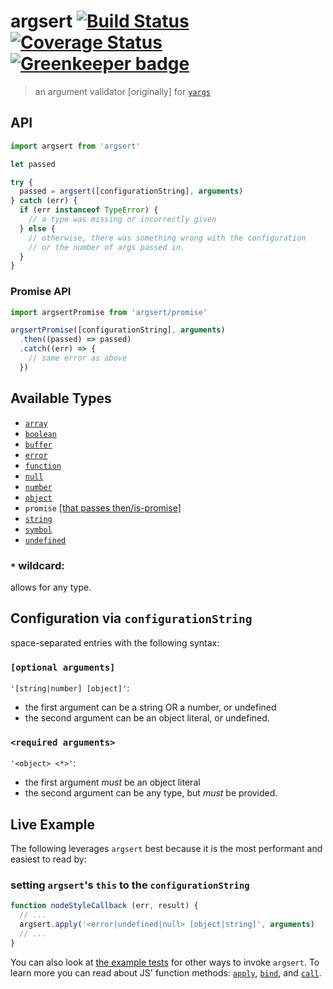# argsert [![Build Status](https://travis-ci.org/JaKXz/argsert.svg?branch=master)](https://travis-ci.org/JaKXz/argsert) [![Coverage Status](https://coveralls.io/repos/github/JaKXz/argsert/badge.svg?branch=master)](https://coveralls.io/github/JaKXz/argsert?branch=master) [![Greenkeeper badge](https://badges.greenkeeper.io/JaKXz/argsert.svg)](https://greenkeeper.io/)
> an argument validator [originally] for [`yargs`](https://github.com/yargs/yargs)

## API

```js
import argsert from 'argsert'

let passed

try {
  passed = argsert([configurationString], arguments)
} catch (err) {
  if (err instanceof TypeError) {
    // a type was missing or incorrectly given
  } else {
    // otherwise, there was something wrong with the configuration
    // or the number of args passed in.
  }
}
```

### Promise API

```js
import argsertPromise from 'argsert/promise'

argsertPromise([configurationString], arguments)
  .then((passed) => passed)
  .catch((err) => {
    // same error as above
  })
```

## Available Types

- [`array`](https://developer.mozilla.org/en-US/docs/Web/JavaScript/Reference/Global_Objects/Array)
- [`boolean`](https://developer.mozilla.org/en-US/docs/Web/JavaScript/Reference/Global_Objects/Boolean)
- [`buffer`](http://devdocs.io/node~4_lts/buffer#buffer_class_buffer)
- [`error`](https://developer.mozilla.org/en-US/docs/Web/JavaScript/Reference/Global_Objects/Error)
- [`function`](https://developer.mozilla.org/en-US/docs/Web/JavaScript/Reference/Global_Objects/Function)
- [`null`](https://developer.mozilla.org/en/docs/Web/JavaScript/Reference/Global_Objects/null)
- [`number`](https://developer.mozilla.org/en-US/docs/Web/JavaScript/Reference/Global_Objects/Number)
- [`object`](https://developer.mozilla.org/en-US/docs/Web/JavaScript/Reference/Global_Objects/Object)
- `promise` [[that passes then/is-promise]](https://github.com/then/is-promise/blob/ed0eaa4dec17597f0dae892a0472a9b7f459320d/index.js#L3-L5)
- [`string`](https://developer.mozilla.org/en-US/docs/Web/JavaScript/Reference/Global_Objects/String)
- [`symbol`](https://developer.mozilla.org/en/docs/Web/JavaScript/Reference/Global_Objects/undefined)
- [`undefined`](https://developer.mozilla.org/en/docs/Web/JavaScript/Reference/Global_Objects/undefined)

### `*` wildcard:

allows for any type.

## Configuration via `configurationString`

space-separated entries with the following syntax:

### `[optional arguments]`

`'[string|number] [object]'`:
- the first argument can be a string OR a number, or undefined
- the second argument can be an object literal, or undefined.

### `<required arguments>`

`'<object> <*>'`:
- the first argument *must* be an object literal
- the second argument can be any type, but *must* be provided.

## Live Example

The following leverages `argsert` best because it is the most performant and easiest to read by:

### setting `argsert`'s `this` to the `configurationString`

```js
function nodeStyleCallback (err, result) {
  // ...
  argsert.apply('<error|undefined|null> [object|string]', arguments)
  // ...
}
```

You can also look at [the example tests](https://github.com/JaKXz/argsert/blob/master/examples.test.js) for other ways to invoke `argsert`.
To learn more you can read about JS' function methods: [`apply`](https://developer.mozilla.org/en-US/docs/Web/JavaScript/Reference/Global_Objects/Function/apply), [`bind`](https://developer.mozilla.org/en-US/docs/Web/JavaScript/Reference/Global_Objects/Function/bind), and [`call`](https://developer.mozilla.org/en-US/docs/Web/JavaScript/Reference/Global_Objects/Function/call).

